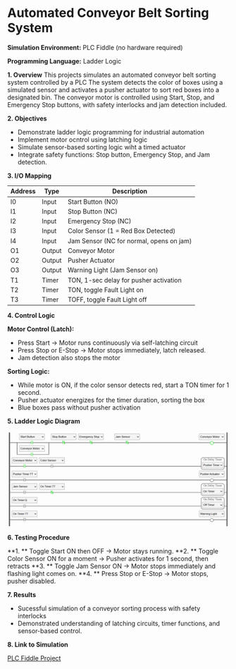 # Automated Conveyor Belt Sorting System

**Simulation Environment:** PLC Fiddle (no hardware required)

**Programming Language:** Ladder Logic

**1. Overview**
This projects simulates an automated conveyor belt sorting system controlled by a PLC
The system detects the color of boxes using a simulated sensor and activates a pusher actuator to sort red boxes into a designated bin.
The conveyor motor is controlled using Start, Stop, and Emergency Stop buttons, with safety interlocks and jam detection included.

**2. Objectives**
- Demonstrate ladder logic programming for industrial automation
- Implement motor ocntrol using latching logic
- Simulate sensor-based sorting logic wiht a timed actuator
- Integrate safety functions: Stop button, Emergency Stop, and Jam detection.

**3. I/O Mapping**

| Address | Type  | Description |
|---------|-------|-------------|
| I0      | Input  | Start Button (NO) |
| I1      | Input  | Stop Button (NC) |
| I2      | Input  | Emergency Stop (NC) |
| I3      | Input  | Color Sensor (1 = Red Box Detected) |
| I4      | Input  | Jam Sensor (NC for normal, opens on jam) |
| O1      | Output | Conveyor Motor
| O2      | Output | Pusher Actuator
| O3      | Output | Warning Light (Jam Sensor on) |
| T1      | Timer  | TON, 1-sec delay for pusher activation |
| T2      | Timer  | TON, toggle Fault Light on |
| T3      | Timer  | TOFF, toggle Fault Light off |

**4. Control Logic**

**Motor Control (Latch):**
- Press Start &rarr; Motor runs continuously via self-latching circuit
- Press Stop or E-Stop &rarr; Motor stops immediately, latch released.
- Jam detection also stops the motor

**Sorting Logic:**
- While motor is ON, if the color sensor detects red, start a TON timer for 1 second.
- Pusher actuator energizes for the timer duration, sorting the box
- Blue boxes pass without pusher activation

**5. Ladder Logic Diagram**

![Ladder Diagram](PLCconveyor.png)

**6. Testing Procedure**

**1. ** Toggle Start ON then OFF &rarr; Motor stays running.
**2. ** Toggle Color Sensor ON for a moment &rarr; Pusher activates for 1 second, then retracts
**3. ** Toggle Jam Sensor ON &rarr; Motor stops immediately and flashing light comes on.
**4. ** Press Stop or E-Stop &rarr; Motor stops, pusher disabled.

**7. Results**

- Sucessful simulation of a conveyor sorting process with safety interlocks
- Demonstrated understanding of latching circuits, timer functions, and sensor-based control.

**8. Link to Simulation**

[PLC Fiddle Project](https://www.plcfiddle.com:/fiddles/68db4823-a15c-4575-ae76-710080def148)
